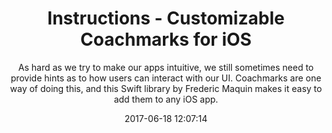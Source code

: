 ---
title: "Instructions - Customizable Coachmarks for iOS"
subtitle: "As hard as we try to make our apps intuitive, we still sometimes need to provide hints as to how users can interact with our UI. Coachmarks are one way of doing this, and this Swift library by Frederic Maquin makes it easy to add them to any iOS app."
tags: ["library","iOS"]
link: "https://github.com/ephread/Instructions"
date: "2017-06-18 12:07:14"
---